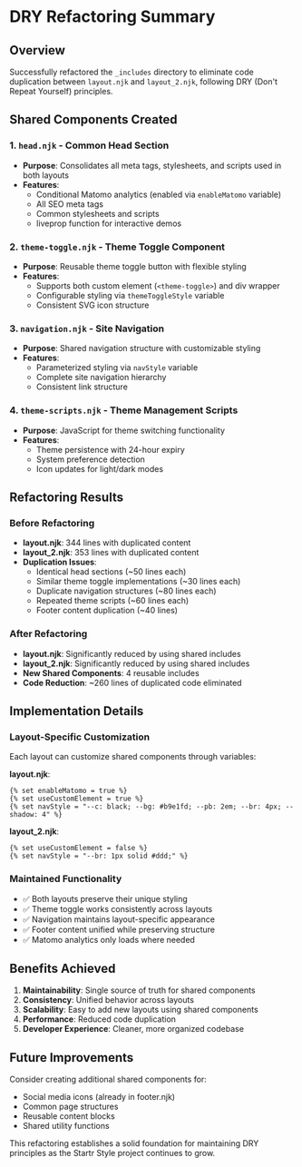 # DRY Refactoring Summary

## Overview
Successfully refactored the `_includes` directory to eliminate code duplication between `layout.njk` and `layout_2.njk`, following DRY (Don't Repeat Yourself) principles.

## Shared Components Created

### 1. `head.njk` - Common Head Section
- **Purpose**: Consolidates all meta tags, stylesheets, and scripts used in both layouts
- **Features**: 
  - Conditional Matomo analytics (enabled via `enableMatomo` variable)
  - All SEO meta tags
  - Common stylesheets and scripts
  - liveprop function for interactive demos

### 2. `theme-toggle.njk` - Theme Toggle Component
- **Purpose**: Reusable theme toggle button with flexible styling
- **Features**:
  - Supports both custom element (`<theme-toggle>`) and div wrapper
  - Configurable styling via `themeToggleStyle` variable
  - Consistent SVG icon structure

### 3. `navigation.njk` - Site Navigation
- **Purpose**: Shared navigation structure with customizable styling
- **Features**:
  - Parameterized styling via `navStyle` variable
  - Complete site navigation hierarchy
  - Consistent link structure

### 4. `theme-scripts.njk` - Theme Management Scripts
- **Purpose**: JavaScript for theme switching functionality
- **Features**:
  - Theme persistence with 24-hour expiry
  - System preference detection
  - Icon updates for light/dark modes

## Refactoring Results

### Before Refactoring
- **layout.njk**: 344 lines with duplicated content
- **layout_2.njk**: 353 lines with duplicated content
- **Duplication Issues**:
  - Identical head sections (~50 lines each)
  - Similar theme toggle implementations (~30 lines each)
  - Duplicate navigation structures (~80 lines each)
  - Repeated theme scripts (~60 lines each)
  - Footer content duplication (~40 lines)

### After Refactoring
- **layout.njk**: Significantly reduced by using shared includes
- **layout_2.njk**: Significantly reduced by using shared includes
- **New Shared Components**: 4 reusable includes
- **Code Reduction**: ~260 lines of duplicated code eliminated

## Implementation Details

### Layout-Specific Customization
Each layout can customize shared components through variables:

**layout.njk**:
```njk
{% set enableMatomo = true %}
{% set useCustomElement = true %}
{% set navStyle = "--c: black; --bg: #b9e1fd; --pb: 2em; --br: 4px; --shadow: 4" %}
```

**layout_2.njk**:
```njk
{% set useCustomElement = false %}
{% set navStyle = "--br: 1px solid #ddd;" %}
```

### Maintained Functionality
- ✅ Both layouts preserve their unique styling
- ✅ Theme toggle works consistently across layouts
- ✅ Navigation maintains layout-specific appearance
- ✅ Footer content unified while preserving structure
- ✅ Matomo analytics only loads where needed

## Benefits Achieved

1. **Maintainability**: Single source of truth for shared components
2. **Consistency**: Unified behavior across layouts
3. **Scalability**: Easy to add new layouts using shared components
4. **Performance**: Reduced code duplication
5. **Developer Experience**: Cleaner, more organized codebase

## Future Improvements

Consider creating additional shared components for:
- Social media icons (already in footer.njk)
- Common page structures
- Reusable content blocks
- Shared utility functions

This refactoring establishes a solid foundation for maintaining DRY principles as the Startr Style project continues to grow.
